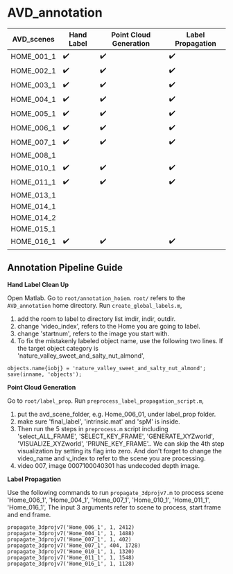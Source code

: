 # AVD_annotation
| AVD_scenes | Hand Label | Point Cloud Generation | Label Propagation |
|--|--|--|--|
| HOME_001_1  | :heavy_check_mark: | :heavy_check_mark: | :heavy_check_mark:
| HOME_002_1  | :heavy_check_mark: | :heavy_check_mark: | :heavy_check_mark:
| HOME_003_1  | :heavy_check_mark: | :heavy_check_mark: | :heavy_check_mark:
| HOME_004_1  | :heavy_check_mark: | :heavy_check_mark: | :heavy_check_mark:
| HOME_005_1  | :heavy_check_mark: | :heavy_check_mark: | :heavy_check_mark:
| HOME_006_1  | :heavy_check_mark: | :heavy_check_mark: | :heavy_check_mark:
| HOME_007_1  | :heavy_check_mark: | :heavy_check_mark: | :heavy_check_mark:
| HOME_008_1  | 
| HOME_010_1  | :heavy_check_mark: | :heavy_check_mark: | :heavy_check_mark:
| HOME_011_1  | :heavy_check_mark: | :heavy_check_mark: | :heavy_check_mark:
| HOME_013_1  | 
| HOME_014_1  | 
| HOME_014_2  |
| HOME_015_1  | 
| HOME_016_1  | :heavy_check_mark: | :heavy_check_mark: | :heavy_check_mark:

## Annotation Pipeline Guide
**Hand Label Clean Up**

Open Matlab. Go to `root/annotation_hoiem`. `root/` refers to the `AVD_annotation` home directory.
Run `create_global_labels.m`,
1. add the room to label to directory list imdir, indir, outdir.
2. change 'video_index', refers to the Home you are going to label.
3. change 'startnum', refers to the image you start with.
4. To fix the mistakenly labeled object name, use the following two lines.
If the target object category is  'nature_valley_sweet_and_salty_nut_almond',
```
objects.name{iobj} = 'nature_valley_sweet_and_salty_nut_almond';
save(inname, 'objects');
```

**Point Cloud Generation**

Go to `root/label_prop`. Run `preprocess_label_propagation_script.m`,
1. put the avd_scene_folder, e.g. Home_006_01, under label_prop folder.
2. make sure 'final_label', 'intrinsic.mat' and 'spM' is inside.
3. Then run the 5 steps in `preprocess.m` script including  'select_ALL_FRAME', 'SELECT_KEY_FRAME', 'GENERATE_XYZworld', 'VISUALIZE_XYZworld', 'PRUNE_KEY_FRAME'.. We can skip the 4th step visualization by setting its flag into zero.
And don't forget to change the video_name and v_index to refer to the scene you are processing.
4. video 007, image 0007100040301 has undecoded depth image.

**Label Propagation**

Use the following commands to run `propagate_3dprojv7.m` to process scene 'Home_006_1', 'Home_004_1', 'Home_007_1', 'Home_010_1', 'Home_011_1', 'Home_016_1', 
The input 3 arguments refer to scene to process, start frame and end frame.
```
propagate_3dprojv7('Home_006_1', 1, 2412)
propagate_3dprojv7('Home_004_1', 1, 1488)
propagate_3dprojv7('Home_007_1', 1, 402)
propagate_3dprojv7('Home_007_1', 404, 1728)
propagate_3dprojv7('Home_010_1', 1, 1320)
propagate_3dprojv7('Home_011_1', 1, 1548)
propagate_3dprojv7('Home_016_1', 1, 1128)
```

